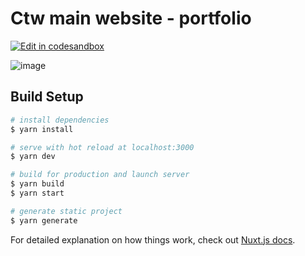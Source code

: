 # Ctw main website - portfolio
[![Edit in codesandbox ](https://codesandbox.io/static/img/play-codesandbox.svg)](https://codesandbox.io/s/github.com/ctwhome/portfolio)

![image](https://user-images.githubusercontent.com/4195550/86518076-a852e780-be2e-11ea-88c3-667c6587cbc4.png)


## Build Setup

```bash
# install dependencies
$ yarn install

# serve with hot reload at localhost:3000
$ yarn dev

# build for production and launch server
$ yarn build
$ yarn start

# generate static project
$ yarn generate
```

For detailed explanation on how things work, check out [Nuxt.js docs](https://nuxtjs.org).

